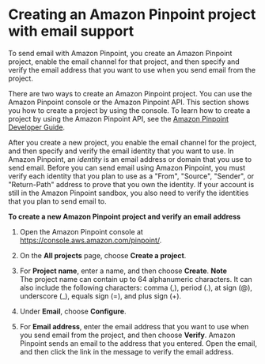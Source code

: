 # Creating an Amazon Pinpoint project with email support<a name="channels-email-setup-create"></a>

To send email with Amazon Pinpoint, you create an Amazon Pinpoint project, enable the email channel for that project, and then specify and verify the email address that you want to use when you send email from the project\. 

There are two ways to create an Amazon Pinpoint project\. You can use the Amazon Pinpoint console or the Amazon Pinpoint API\. This section shows you how to create a project by using the console\. To learn how to create a project by using the Amazon Pinpoint API, see the [Amazon Pinpoint Developer Guide](https://docs.aws.amazon.com/pinpoint/latest/developerguide/)\.

After you create a new project, you enable the email channel for the project, and then specify and verify the email identity that you want to use\. In Amazon Pinpoint, an *identity* is an email address or domain that you use to send email\. Before you can send email using Amazon Pinpoint, you must verify each identity that you plan to use as a "From", "Source", "Sender", or "Return\-Path" address to prove that you own the identity\. If your account is still in the Amazon Pinpoint sandbox, you also need to verify the identities that you plan to send email to\.

**To create a new Amazon Pinpoint project and verify an email address**

1. Open the Amazon Pinpoint console at [https://console\.aws\.amazon\.com/pinpoint/](https://console.aws.amazon.com/pinpoint/)\.

1. On the **All projects** page, choose **Create a project**\.

1. For **Project name**, enter a name, and then choose **Create**\.
**Note**  
The project name can contain up to 64 alphanumeric characters\. It can also include the following characters: comma \(,\), period \(\.\), at sign \(@\), underscore \(\_\), equals sign \(=\), and plus sign \(\+\)\.

1. Under **Email**, choose **Configure**\.

1. For **Email address**, enter the email address that you want to use when you send email from the project, and then choose **Verify**\. Amazon Pinpoint sends an email to the address that you entered\. Open the email, and then click the link in the message to verify the email address\.